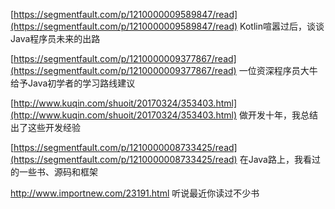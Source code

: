 [https://segmentfault.com/p/1210000009589847/read](https://segmentfault.com/p/1210000009589847/read)     Kotlin喧嚣过后，谈谈Java程序员未来的出路

[https://segmentfault.com/p/1210000009377867/read](https://segmentfault.com/p/1210000009377867/read)   一位资深程序员大牛给予Java初学者的学习路线建议

[http://www.kuqin.com/shuoit/20170324/353403.html](http://www.kuqin.com/shuoit/20170324/353403.html)   做开发十年，我总结出了这些开发经验

[https://segmentfault.com/p/1210000008733425/read](https://segmentfault.com/p/1210000008733425/read)   在Java路上，我看过的一些书、源码和框架

http://www.importnew.com/23191.html   听说最近你读过不少书

